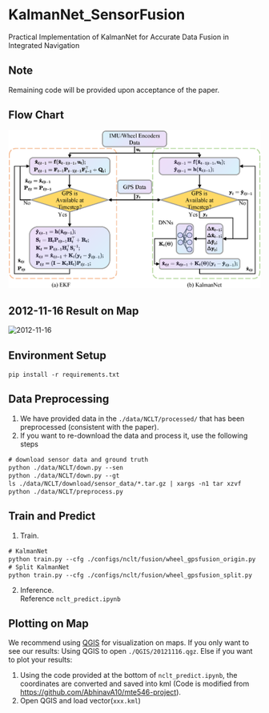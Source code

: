 # KalmanNet_SensorFusion
Practical Implementation of KalmanNet for Accurate Data Fusion in Integrated Navigation
## Note 
Remaining code will be provided upon acceptance of the paper.

## Flow Chart
![Flowchart](figs/Song1.png)
## 2012-11-16 Result on Map
![2012-11-16](figs/Song2.png)

## Environment Setup
```
pip install -r requirements.txt
```

## Data Preprocessing
1. We have provided data in the `./data/NCLT/processed/` that has been preprocessed (consistent with the paper).
2. If you want to re-download the data and process it, use the following steps
```
# download sensor data and ground truth
python ./data/NCLT/down.py --sen 
python ./data/NCLT/down.py --gt 
ls ./data/NCLT/download/sensor_data/*.tar.gz | xargs -n1 tar xzvf
python ./data/NCLT/preprocess.py
```
## Train and Predict
1. Train.
```
# KalmanNet
python train.py --cfg ./configs/nclt/fusion/wheel_gpsfusion_origin.py
# Split KalmanNet
python train.py --cfg ./configs/nclt/fusion/wheel_gpsfusion_split.py
```
2. Inference.  
    Reference `nclt_predict.ipynb`

## Plotting on Map

We recommend using [QGIS](https://qgis.org/en/site/) for visualization on maps.
If you only want to see our results: 
    Using QGIS to open `./QGIS/20121116.qgz`.
Else if you want to plot your results:
1. Using the code provided at the bottom of `nclt_predict.ipynb`, the coordinates are converted and saved into kml (Code is modified from https://github.com/AbhinavA10/mte546-project).
2. Open QGIS and load vector(`xxx.kml`)

